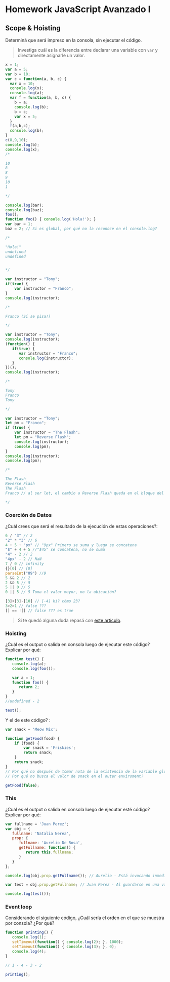 
# Homework JavaScript Avanzado I

## Scope & Hoisting

Determiná que será impreso en la consola, sin ejecutar el código.

> Investiga cuál es la diferencia entre declarar una variable con `var` y directamente asignarle un valor.

```javascript
x = 1;
var a = 5;
var b = 10;    
var c = function(a, b, c) {
  var x = 10;
  console.log(x);
  console.log(a);
  var f = function(a, b, c) {
    b = a;
    console.log(b);
    b = c; 
    var x = 5; 
  }
  f(a,b,c);
  console.log(b);
}
c(8,9,10);
console.log(b);
console.log(x);
/*

10
8
8
9
10
1

*/

```

```javascript
console.log(bar);
console.log(baz);
foo();
function foo() { console.log('Hola!'); }
var bar = 1;
baz = 2; // Si es global, por qué no la reconoce en el console.log?

/*

"Hola!"
undefined
undefined


*/
```

```javascript
var instructor = "Tony";
if(true) {
    var instructor = "Franco";
}
console.log(instructor);

/*

Franco (Sí se pisa!)

*/
```

```javascript
var instructor = "Tony";
console.log(instructor);
(function() {
   if(true) {
      var instructor = "Franco";
      console.log(instructor);
   }
})();
console.log(instructor);

/*

Tony
Franco
Tony

*/
```

```javascript
var instructor = "Tony";
let pm = "Franco";
if (true) {
    var instructor = "The Flash";
    let pm = "Reverse Flash";
    console.log(instructor);
    console.log(pm);
}
console.log(instructor);
console.log(pm);

/*

The Flash
Reverse Flash
The Flash
Franco // al ser let, el cambio a Reverse Flash queda en el bloque del if

*/

```
### Coerción de Datos

¿Cuál crees que será el resultado de la ejecución de estas operaciones?:

```javascript
6 / "3" // 2
"2" * "3" // 6
4 + 5 + "px" // "9px" Primero se suma y luego se concatena
"$" + 4 + 5 //"$45" se concatena, no se suma
"4" - 2 // 2 
"4px" - 2 // NaN
7 / 0 // infinity
{}[0] // [0]
parseInt("09") //9
5 && 2 // 2
2 && 5 // 5
5 || 0 // 5
0 || 5 // 5 Toma el valor mayor, no la ubicación?

[3]+[3]-[10] // [-4] ki? cómo 23?
3>2>1 // false ???
[] == ![] // false ??? es true
```

> Si te quedó alguna duda repasá con [este artículo](http://javascript.info/tutorial/object-conversion).


### Hoisting

¿Cuál es el output o salida en consola luego de ejecutar este código? Explicar por qué:

```javascript
function test() {
   console.log(a);
   console.log(foo());

   var a = 1;
   function foo() {
      return 2;
   }
}
//undefined - 2

test();
```

Y el de este código? :

```javascript
var snack = 'Meow Mix';

function getFood(food) {
    if (food) {
        var snack = 'Friskies';
        return snack;
    }
    return snack;
}
// Por qué no después de tomar nota de la existencia de la variable global Snack, no vuelve a buscar su valor? 
// Por qué no busca el valor de snack en el outer enviroment?

getFood(false);
```


### This

¿Cuál es el output o salida en consola luego de ejecutar esté código? Explicar por qué:

```javascript
var fullname = 'Juan Perez';
var obj = {
   fullname: 'Natalia Nerea',
   prop: {
      fullname: 'Aurelio De Rosa',
      getFullname: function() {
         return this.fullname;
      }
   }
};

console.log(obj.prop.getFullname()); // Aurelio - Está invocando inmediatamente. Por lo cual apunta al ámbito de ejecución de esa función, es decir a obj.prop

var test = obj.prop.getFullname; // Juan Perez - Al guardarse en una var global, lo que llama es al método en obj.prop, pero a donde apunta es por fuera del objeto. Apunta al scope global. 

console.log(test());
```

### Event loop

Considerando el siguiente código, ¿Cuál sería el orden en el que se muestra por consola? ¿Por qué?

```javascript
function printing() {
   console.log(1);
   setTimeout(function() { console.log(2); }, 1000);
   setTimeout(function() { console.log(3); }, 0);
   console.log(4);
}

// 1 - 4 - 3 - 2

printing();
```
